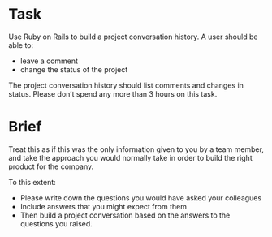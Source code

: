 # Task

Use Ruby on Rails to build a project conversation history. A user should be able to:
- leave a comment
- change the status of the project

The project conversation history should list comments and changes in status. 
Please don’t spend any more than 3 hours on this task.

# Brief

Treat this as if this was the only information given to you by a team member, and take the approach you would normally take in order to build the right product for the company.

To this extent:
- Please write down the questions you would have asked your colleagues
- Include answers that you might expect from them
- Then build a project conversation based on the answers to the questions you raised.
 